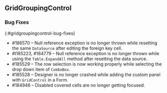 ## GridGroupingControl

### Bug Fixes
{:#gridgroupingcontrol-bug-fixes}

* \#186570 – Null reference exception is no longer thrown while resetting the same `DataSource` after editing the foreign key cell.
* \#I185223, #184779 – Null reference exception is no longer thrown while using the `Table.ExpandAll` method after resetting the data source.
* \#185529 – The row selection is now working properly while selecting the drop down item of `ComboBox`.
* \#185528 – Designer is no longer crashed while adding the custom panel with `GridControl` in a Form.
* \#184946 – Disabled covered cells are no longer getting focused.

